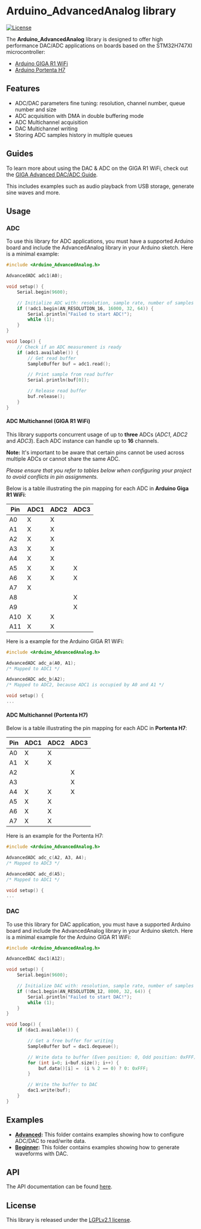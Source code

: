 # Arduino_AdvancedAnalog library

[![License](https://img.shields.io/badge/License-LGPLv2.1-blue.svg)](../LICENSE)

The **Arduino_AdvancedAnalog** library is designed to offer high performance DAC/ADC applications on boards based on the STM32H747XI microcontroller:
- [Arduino GIGA R1 WiFi](https://store.arduino.cc/products/giga-r1-wifi)
- [Arduino Portenta H7](https://store.arduino.cc/products/portenta-h7)

## Features

- ADC/DAC parameters fine tuning: resolution, channel number, queue number and size
- ADC acquisition with DMA in double buffering mode
- ADC Multichannel acquisition
- DAC Multichannel writing 
- Storing ADC samples history in multiple queues
## Guides

To learn more about using the DAC & ADC on the GIGA R1 WiFi, check out the [GIGA Advanced DAC/ADC Guide](https://docs.arduino.cc/tutorials/giga-r1-wifi/giga-audio).

This includes examples such as audio playback from USB storage, generate sine waves and more.
## Usage

### ADC

To use this library for ADC applications, you must have a supported Arduino board and include the AdvancedAnalog library in your Arduino sketch. Here is a minimal example:

```cpp
#include <Arduino_AdvancedAnalog.h>

AdvancedADC adc1(A0);

void setup() {
    Serial.begin(9600);

    // Initialize ADC with: resolution, sample rate, number of samples per channel, queue depth
    if (!adc1.begin(AN_RESOLUTION_16, 16000, 32, 64)) {
        Serial.println("Failed to start ADC!");
        while (1);
    }
}

void loop() {
    // Check if an ADC measurement is ready
    if (adc1.available()) {
        // Get read buffer
        SampleBuffer buf = adc1.read();

        // Print sample from read buffer
        Serial.println(buf[0]);

        // Release read buffer
        buf.release();
    }
}
```

#### ADC Multichannel (GIGA R1 WiFi)
This library supports concurrent usage of up to **three** ADCs (_ADC1_, _ADC2_ and _ADC3_).
Each ADC instance can handle up to **16** channels.

**Note:** It's important to be aware that certain pins cannot be used across multiple ADCs or cannot share the same ADC.

*Please ensure that you refer to tables below when configuring your project to avoid conflicts in pin assignments.*

Below is a table illustrating the pin mapping for each ADC in **Arduino Giga R1 WiFi**:

| Pin   | ADC1  | ADC2  | ADC3  |
|-------|-------|-------|-------|
| A0    | X     | X      |      |
| A1    | X     | X      |      |
| A2    | X     | X      |      |
| A3    | X     | X      |      |
| A4    | X     | X      |      |
| A5    | X     | X      | X    |
| A6    | X     | X      | X    |
| A7    | X     |        |      |
| A8    |       |        | X    |
| A9    |       |        | X    |
| A10   | X     | X      |      |
| A11   | X     | X      |      |

Here is a example for the Arduino GIGA R1 WiFi:

```cpp
#include <Arduino_AdvancedAnalog.h>

AdvancedADC adc_a(A0, A1); 
/* Mapped to ADC1 */

AdvancedADC adc_b(A2);
/* Mapped to ADC2, because ADC1 is occupied by A0 and A1 */

void setup() {
...
```

#### ADC Multichannel (Portenta H7)

Below is a table illustrating the pin mapping for each ADC in **Portenta H7**:

| Pin   | ADC1  | ADC2  | ADC3  |
|-------|-------|-------|-------|
| A0    | X     | X     |       |
| A1    | X     | X     |       |
| A2    |       |       | X     |
| A3    |       |       | X     |
| A4    | X     | X     | X     |
| A5    | X     | X     |       |
| A6    | X     | X     |       |
| A7    | X     | X     |       |

Here is an example for the Portenta H7:

```cpp
#include <Arduino_AdvancedAnalog.h>

AdvancedADC adc_c(A2, A3, A4); 
/* Mapped to ADC3 */

AdvancedADC adc_d(A5);
/* Mapped to ADC1 */

void setup() {
...
```

### DAC

To use this library for DAC application, you must have a supported Arduino board and include the AdvancedAnalog library in your Arduino sketch. Here is a minimal example for the Arduino GIGA R1 WiFi:

```cpp
#include <Arduino_AdvancedAnalog.h>

AdvancedDAC dac1(A12);

void setup() {
    Serial.begin(9600);

    // Initialize DAC with: resolution, sample rate, number of samples per channel, queue depth
    if (!dac1.begin(AN_RESOLUTION_12, 8000, 32, 64)) {
        Serial.println("Failed to start DAC!");
        while (1);
    }
}

void loop() {
    if (dac1.available()) {

        // Get a free buffer for writing
        SampleBuffer buf = dac1.dequeue();

        // Write data to buffer (Even position: 0, Odd position: 0xFFF)
        for (int i=0; i<buf.size(); i++) {
            buf.data()[i] =  (i % 2 == 0) ? 0: 0xFFF;
        }

        // Write the buffer to DAC
        dac1.write(buf);
    }
}
```

## Examples
- **[Advanced](../examples/Advanced):** This folder contains examples showing how to configure ADC/DAC to read/write data.
- **[Beginner](../examples/Beginner):** This folder contains examples showing how to generate waveforms with DAC.

## API

The API documentation can be found [here](./api.md).

## License

This library is released under the [LGPLv2.1 license](../LICENSE).

